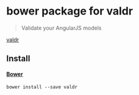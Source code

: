 # bower package for valdr

> Validate your AngularJS models

[valdr](https://github.com/netceteragroup/valdr)

## Install

#### [Bower](http://bower.io)

```
bower install --save valdr
```

